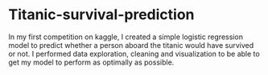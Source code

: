 # Titanic-survival-prediction
In my first competition on kaggle, I created a simple logistic regression model to predict whether a person aboard the titanic would have survived or not. I performed data exploration, cleaning and visualization to be able to get my model to perform as optimally as possible.
